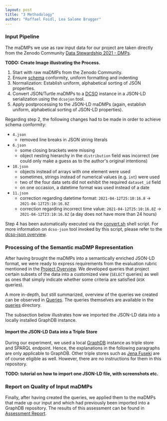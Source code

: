 ```yaml
---
layout: post
title: "3 Methodology"
author: "Raffael Foidl, Lea Salome Brugger"
---
```


### Input Pipeline

The maDMPs we use as raw input data for our project are taken directly from the Zenodo
Community [Data Stewardship 2021 - DMPs](https://zenodo.org/communities/dast-2021/).

__TODO: Create Image illustrating the Process.__

1. Start with raw maDMPs from the Zenodo Community.
2. Ensure [schema](https://github.com/RDA-DMP-Common/RDA-DMP-Common-Standard/blob/master/examples/JSON/JSON-schema/1.1/maDMP-schema-1.1.json)
conformity, uniform formatting and indenting
3. Normalization: Establish uniform, alphabetical sorting of JSON properties.
4. Convert JSON/Turtle maDMPs to
   a [DCSO](https://github.com/RDA-DMP-Common/RDA-DMP-Common-Standard/tree/master/ontologies) instance in a JSON-LD
   serialization using the `dcsojon` tool.
5. Apply postprocessing to the JSON-LD maDMPs (again, establish uniform, alphabetical sorting of JSON-LD properties).

Regarding step 2, the following changes had to be made in order to achieve schema conformity:

* `4.json`
    * removed line breaks in JSON string literals
* `6.json`
    * some closing brackets were missing
    * object nesting hierarchy in the `distribution` field was incorrect (we could only make a guess as to the author's
      original intentions)
* `10.json`
    * objects instead of arrays with one element were used
    * sometimes, strings instead of numerical values (e.g. `int`) were used
    * two of the four data sets did not exhibit the required `dataset_id` field
    * on one occasion, a datetime format was used instead of a date
* `11.json`
    * correction regarding datetime format: `2021-04-12T25:10:16.8` -> `2021-04-12T25:10:16.8Z`
    * correction regarding incorrect time value: `2021-04-12T25:10:16.8Z` -> `2021-04-12T23:10:16.8Z` (a day does not
      have more than 24 hours)

Step 4 has been automatically executed via the [convert.sh](https://github.com/raffaelfoidl/maDMP-evaluation/blob/main/maDMPs/convert.sh) shell script. For more information
on `dcso-json`
tool invoked by this script, please refer to the [dcso-json overview](https://raffaelfoidl.github.io/maDMP-evaluation/0008.html).

### Processing of the Semantic maDMP Representation

After having brought the maDMPs into a semantically enriched JSON-LD format, we were ready to express requirements from
the evaluation rubric mentioned in the [Project Overview](#project-overview). We developed queries that project certain
subsets of the data into a customized view (`SELECT` queries) as well as ones that simply indicate whether some criteria
are satisfied (`ASK` queries).

A more in-depth, but still summarized, overview of the queries we created can be observed in [Queries](#queries). The
queries themselves are available in the [queries](https://github.com/raffaelfoidl/maDMP-evaluation/tree/main/queries) directory.

The subsection below illustrates how we imported the JSON-LD data into a locally installed GraphDB instance.

#### Import the JSON-LD Data into a Triple Store

During our experiment, we used a local [GraphDB](https://www.ontotext.com/products/graphdb/) instance as triple store
and SPARQL endpoint. Hence, the explanations in the following paragraphs are only applicable to GraphDB. Other triple
stores such as [Jena Fuseki](https://jena.apache.org/documentation/fuseki2/) are of course eligible as well. However,
there are no instructions for them in this repository.

__TODO: tutorial on how to import one JSON-LD file, with screenshots etc.__

### Report on Quality of Input maDMPs

Finally, after having created the queries, we applied them to the maDMPs that made up our input and which had previously
been imported into a GraphDB repository. The results of this assessment can be found
in [Assessment Report](#assessment-report).

